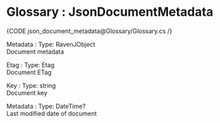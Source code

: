 ﻿# Glossary : JsonDocumentMetadata

{CODE json_document_metadata@Glossary/Glossary.cs /}

Metadata
:   Type: RavenJObject   
Document metadata

Etag
:   Type: Etag   
Document ETag

Key
:   Type: string   
Document key

Metadata
:   Type: DateTime?   
Last modified date of document 